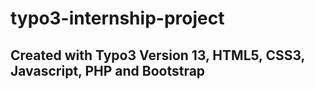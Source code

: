 # typo3-internship-project

## Created with Typo3 Version 13, HTML5, CSS3, Javascript, PHP and Bootstrap

